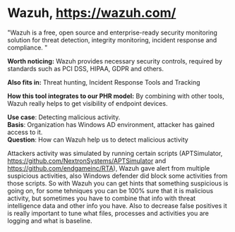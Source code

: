 # Wazuh, https://wazuh.com/
"Wazuh is a free, open source and enterprise-ready security monitoring solution for threat detection, integrity monitoring, incident response and compliance. "


**Worth noticing:**
Wazuh provides necessary security controls, required by standards such as PCI DSS, HIPAA, GDPR and others. 
	

**Also fits in:** Threat hunting, Incident Response Tools and Tracking
	
**How this tool integrates to our PHR model:** 
By combining with other tools, Wazuh really helps to get visibility of endpoint devices. 
	
	
**Use case**: Detecting malicious activity.  
**Basis**: Organization has Windows AD environment, attacker has gained access to it.  
**Question**: How can Wazuh help us to detect malicious activity


Attackers activity was simulated by running certain scripts (APTSimulator, https://github.com/NextronSystems/APTSimulator and https://github.com/endgameinc/RTA), Wazuh gave alert from multiple suspicious activities, also Windows defender did block some activities from those scripts. So with Wazuh you can get hints that something suspicious is going on, for some tehniques you can be 100% sure that it is malicious activity, but sometimes you have to combine that info with threat intelligence data and other info you have. Also to decrease false positives it is really important to tune what files, processes and activities you are logging and what is baseline.